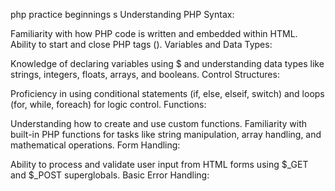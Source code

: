 php practice
beginnings s
Understanding PHP Syntax:

Familiarity with how PHP code is written and embedded within HTML.
Ability to start and close PHP tags (<?php and ?>).
Variables and Data Types:

Knowledge of declaring variables using $ and understanding data types like strings, integers, floats, arrays, and booleans.
Control Structures:

Proficiency in using conditional statements (if, else, elseif, switch) and loops (for, while, foreach) for logic control.
Functions:

Understanding how to create and use custom functions.
Familiarity with built-in PHP functions for tasks like string manipulation, array handling, and mathematical operations.
Form Handling:

Ability to process and validate user input from HTML forms using $\_GET and $\_POST superglobals.
Basic Error Handling:
